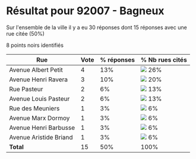 # Résultat pour 92007 - Bagneux

Sur l'ensemble de la ville il y a eu 30 réponses dont 15 réponses avec une rue citée (50%)

8 points noirs identifiés

| Rue | Vote | % réponses | % Nb rues cités|
|-----|------|------------|----------------|
| Avenue Albert Petit | 4 | 13% | <img src="../../img/bar_26.gif" />&nbsp;26%|
| Avenue Henri Ravera | 3 | 10% | <img src="../../img/bar_20.gif" />&nbsp;20%|
| Rue Pasteur | 2 | 6% | <img src="../../img/bar_13.gif" />&nbsp;13%|
| Avenue Louis Pasteur | 2 | 6% | <img src="../../img/bar_13.gif" />&nbsp;13%|
| Rue des Meuniers | 1 | 3% | <img src="../../img/bar_6.gif" />&nbsp;6%|
| Avenue Marx Dormoy | 1 | 3% | <img src="../../img/bar_6.gif" />&nbsp;6%|
| Avenue Henri Barbusse | 1 | 3% | <img src="../../img/bar_6.gif" />&nbsp;6%|
| Avenue Aristide Briand | 1 | 3% | <img src="../../img/bar_6.gif" />&nbsp;6%|
| **Total** | 15 | 50% | 100%|
